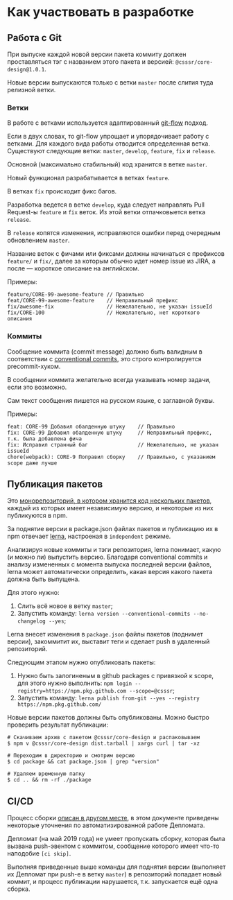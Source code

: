 # Как участвовать в разработке

## Работа с Git

При выпуске каждой новой версии пакета коммиту должен проставляться тэг с названием этого пакета и версией:
`@csssr/core-design@1.0.1`.

Новые версии выпускаются только с ветки `master` после слития туда релизной ветки.

### Ветки

В работе с ветками используется адаптированный [git-flow](https://habr.com/ru/post/106912/) подход.

Если в двух словах, то git-flow упрощает и упорядочивает работу с ветками. Для каждого вида работы отводится определенная ветка. Существуют следующие ветки: `master`, `develop`, `feature`, `fix` и `release`.

Основной (максимально стабильный) код хранится в ветке `master`.

Новый функционал разрабатывается в ветках `feature`.

В ветках `fix` происходит фикс багов.

Разработка ведется в ветке `develop`, куда следует направлять Pull Request-ы `feature` и `fix` веток. Из этой ветки отпачковыется ветка `release`.

В `release` копятся изменения, исправляются ошибки перед очередным обновлением `master`.

Название веток с фичами или фиксами должны начинаться с префиксов `feature/` и `fix/`,
далее за которым обычно идет номер issue из JIRA, а после — короткое описание на английском.

Примеры:

```
feature/CORE-99-awesome-feature // Правильно
feat/CORE-99-awesome-feature    // Неправильный префикс
fix/awesome-fix                 // Нежелательно, не указан issueId
fix/CORE-100                    // Нежелательно, нет короткого описания
```

### Коммиты

Сообщение коммита (commit message) должно быть валидным в соответствии с
[conventional commits](https://github.com/conventional-changelog/commitlint/tree/master/%40commitlint/config-conventional),
это строго контролируется precommit-хуком.

В сообщении коммита желательно всегда указывать номер задачи, если это возможно.

Сам текст сообщения пишется на русском языке, с заглавной буквы.

Примеры:

```
feat: CORE-99 Добавил обалденную штуку    // Правильно
fix: СORE-99 Добавил обалденную штуку     // Неправильный префикс, т.к. была добавлена фича
fix: Исправил странный баг                // Нежелательно, не указан issueId
chore(webpack): CORE-9 Поправил сборку    // Правильно, с указанием scope даже лучше
```

## Публикация пакетов

Это [монорепозиторий, в котором хранится код нескольких пакетов](./MONOREPO.md), каждый из которых имеет независимую версию,
и некоторые из них публикуются в npm.

За поднятие версии в package.json файлах пакетов и публикацию их в npm отвечает [lerna](https://github.com/lerna/),
настроеная в `independent` режиме.

Анализируя новые коммиты и тэги репозитория, lerna понимает, какую (и можно ли) выпустить версию.
Благодаря conventional commits и анализу измененных с момента выпуска последней версии файлов,
lerna может автоматически определить, какая версия какого пакета должна быть выпущена.

Для этого нужно:

1. Слить всё новое в ветку `master`;
2. Запустить команду: `lerna version --conventional-commits --no-changelog --yes`;

Lerna внесет изменения в `package.json` файлы пакетов (поднимет версии), закоммитит их,
выставит теги и сделает push в удаленный репозиторий.

Следующим этапом нужно опубликовать пакеты:

1. Нужно быть залогиненым в github packages с привязкой к scope, для этого нужно выполнить: `npm login --registry=https://npm.pkg.github.com --scope=@csssr`;
2. Запустить команду: `lerna publish from-git --yes --registry https://npm.pkg.github.com/`

Новые версии пакетов должны быть опубликованы. Можно быстро проверить результат публикации:

```
# Скачиваем архив с пакетом @csssr/core-design и распаковываем
$ npm v @csssr/core-design dist.tarball | xargs curl | tar -xz

# Переходим в директорию и смотрим версию
$ cd package && cat package.json | grep "version"

# Удаляем временную папку
$ cd .. && rm -rf ./package
```

## CI/CD

Процесс сборки [описан в другом месте](./MONOREPO.md), в этом документе приведены некоторые уточнения
по автоматизированной работе Депломата.

Депломат (на май 2019 года) не умеет пропускать сборку, которая была вызвана push-эвентом с коммитом, сообщение которого имеет
что-то наподобие `[ci skip]`.

Выполняя приведенные выше команды для поднятия версии (выполняет их Депломат при push-e в ветку `master`)
в репозиторий попадает новый коммит, и процесс публикации нарушается, т.к. запускается ещё одна сборка.
